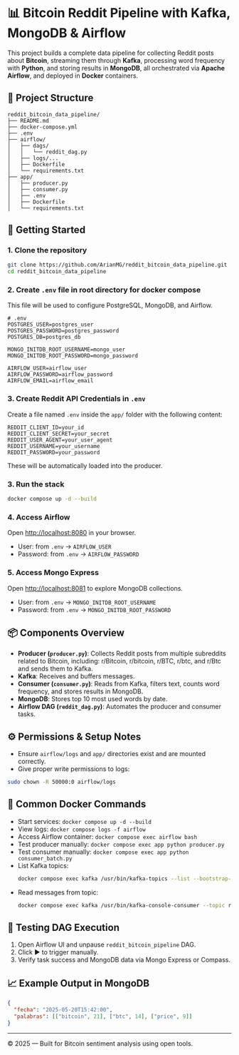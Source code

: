 # 📊 Bitcoin Reddit Pipeline with Kafka, MongoDB & Airflow

This project builds a complete data pipeline for collecting Reddit posts about **Bitcoin**,
streaming them through **Kafka**, processing word frequency with **Python**, and storing results in **MongoDB**,
all orchestrated via **Apache Airflow**, and deployed in **Docker** containers.

## 📁 Project Structure
```
reddit_bitcoin_data_pipeline/
├── README.md
├── docker-compose.yml
├── .env
├── airflow/
│   ├── dags/
│   │   └── reddit_dag.py
│   ├── logs/...
│   ├── Dockerfile
│   └── requirements.txt
├── app/
│   ├── producer.py
│   ├── consumer.py
│   ├── .env
│   ├── Dockerfile
│   └── requirements.txt
```

## 🚀 Getting Started

### 1. Clone the repository
```bash
git clone https://github.com/ArianMG/reddit_bitcoin_data_pipeline.git
cd reddit_bitcoin_data_pipeline
```

### 2. Create `.env` file in root directory for docker compose
This file will be used to configure PostgreSQL, MongoDB, and Airflow.
```env
# .env
POSTGRES_USER=postgres_user
POSTGRES_PASSWORD=postgres_password
POSTGRES_DB=postgres_db

MONGO_INITDB_ROOT_USERNAME=mongo_user
MONGO_INITDB_ROOT_PASSWORD=mongo_password

AIRFLOW_USER=airflow_user
AIRFLOW_PASSWORD=airflow_password
AIRFLOW_EMAIL=airflow_email
```

### 3. Create Reddit API Credentials in `.env`
Create a file named `.env` inside the `app/` folder with the following content:
```env
REDDIT_CLIENT_ID=your_id
REDDIT_CLIENT_SECRET=your_secret
REDDIT_USER_AGENT=your_user_agent
REDDIT_USERNAME=your_username
REDDIT_PASSWORD=your_password
```
These will be automatically loaded into the producer.

### 3. Run the stack
```bash
docker compose up -d --build
```

### 4. Access Airflow
Open [http://localhost:8080](http://localhost:8080) in your browser.
- User: from `.env` → `AIRFLOW_USER`
- Password: from `.env` → `AIRFLOW_PASSWORD`

### 5. Access Mongo Express
Open [http://localhost:8081](http://localhost:8081) to explore MongoDB collections.
- User: from `.env` → `MONGO_INITDB_ROOT_USERNAME`
- Password: from `.env` → `MONGO_INITDB_ROOT_PASSWORD`

## 📦 Components Overview

- **Producer (`producer.py`)**: Collects Reddit posts from multiple subreddits related to Bitcoin, including: r/Bitcoin, r/bitcoin, r/BTC, r/btc, and r/Btc and sends them to Kafka.
- **Kafka**: Receives and buffers messages.
- **Consumer (`consumer.py`)**: Reads from Kafka, filters text, counts word frequency, and stores results in MongoDB.
- **MongoDB**: Stores top 10 most used words by date.
- **Airflow DAG (`reddit_dag.py`)**: Automates the producer and consumer tasks.

## ⚙️ Permissions & Setup Notes
- Ensure `airflow/logs` and `app/` directories exist and are mounted correctly.
- Give proper write permissions to logs:
```bash
sudo chown -R 50000:0 airflow/logs
```

## 🧰 Common Docker Commands
- Start services: `docker compose up -d --build`
- View logs: `docker compose logs -f airflow`
- Access Airflow container: `docker compose exec airflow bash`
- Test producer manually: `docker compose exec app python producer.py`
- Test consumer manually: `docker compose exec app python consumer_batch.py`
- List Kafka topics:
  ```bash
  docker compose exec kafka /usr/bin/kafka-topics --list --bootstrap-server kafka:9092
  ```
- Read messages from topic:
  ```bash
  docker compose exec kafka /usr/bin/kafka-console-consumer --topic reddit-bitcoin-topic --from-beginning --bootstrap-server kafka:9092
  ```

## 🧪 Testing DAG Execution
1. Open Airflow UI and unpause `reddit_bitcoin_pipeline` DAG.
2. Click ▶️ to trigger manually.
3. Verify task success and MongoDB data via Mongo Express or Compass.

## 📈 Example Output in MongoDB
```json
{
  "fecha": "2025-05-20T15:42:00",
  "palabras": [["bitcoin", 21], ["btc", 14], ["price", 9]]
}
```

---
© 2025 — Built for Bitcoin sentiment analysis using open tools.